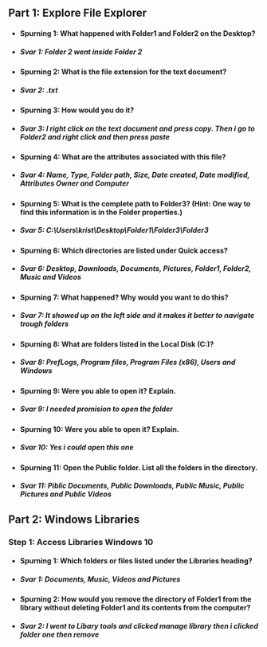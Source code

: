 ## Part 1: Explore File Explorer  
* #### Spurning 1: What happened with Folder1 and Folder2 on the Desktop?  
* ##### Svar 1:  Folder 2 went inside Folder 2 
* #### Spurning 2: What is the file extension for the text document?  
* ##### Svar 2:  .txt
* #### Spurning 3: How would you do it?  
* ##### Svar 3:  I right click on the text document and press copy. Then i go to Folder2 and right click and then press paste
* #### Spurning 4: What are the attributes associated with this file?  
* ##### Svar 4:  Name, Type, Folder path, Size, Date created, Date modified, Attributes Owner and Computer
* #### Spurning 5: What is the complete path to Folder3? (Hint: One way to find this information is in the Folder properties.)  
* ##### Svar 5:  C:\Users\krist\Desktop\Folder1\Folder3\Folder3
* #### Spurning 6: Which directories are listed under Quick access?  
* ##### Svar 6:  Desktop, Downloads, Documents, Pictures, Folder1, Folder2, Music and Videos
* #### Spurning 7: What happened? Why would you want to do this?  
* ##### Svar 7:  It showed up on the left side and it makes it better to navigate trough folders
* #### Spurning 8: What are folders listed in the Local Disk (C:)?  
* ##### Svar 8:  PrefLogs, Program files, Program Files (x86), Users and Windows
* #### Spurning 9: Were you able to open it? Explain.  
* ##### Svar 9:  I needed promision to open the folder
* #### Spurning 10: Were you able to open it? Explain.  
* ##### Svar 10:  Yes i could open this one
* #### Spurning 11: Open the Public folder. List all the folders in the directory.  
* ##### Svar 11:  Piblic Documents, Public Downloads, Public Music, Public Pictures and Public Videos
## Part 2: Windows Libraries  
### Step 1: Access Libraries Windows 10  
* #### Spurning 1: Which folders or files listed under the Libraries heading?  
* ##### Svar 1:  Documents, Music, Videos and Pictures
* #### Spurning 2: How would you remove the directory of Folder1 from the library without deleting Folder1 and its contents from the computer?  
* ##### Svar 2:  I went to Libary tools and clicked manage library then i clicked folder one then remove
